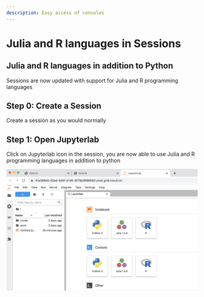 ```yaml
---
description: Easy access of consoles
---
```


# Julia and R languages in Sessions

## Julia and R languages in addition to Python

Sessions are now updated with support for Julia and R programming languages

## Step 0: Create a Session

Create a session as you would normally

## Step 1: Open Jupyterlab

Click on Jupyterlab icon in the session, you are now able to use Julia and R programming languages in addition to python

![](../../.gitbook/assets/screen-shot-2021-06-14-at-4.52.37-pm.png)

